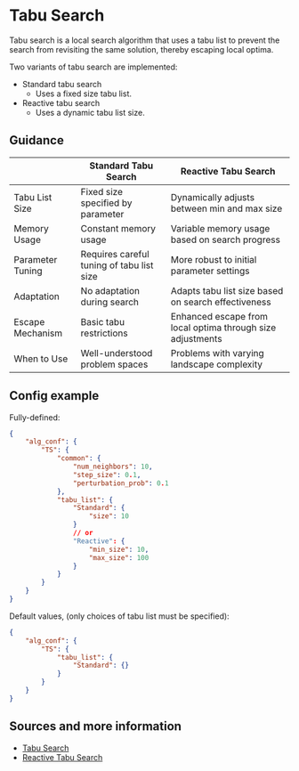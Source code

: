 # Tabu Search

Tabu search is a local search algorithm that uses a tabu list to prevent the search from revisiting the same solution, thereby escaping local optima.

Two variants of tabu search are implemented:

- Standard tabu search
    - Uses a fixed size tabu list.
- Reactive tabu search
    - Uses a dynamic tabu list size.

## Guidance

|  | Standard Tabu Search | Reactive Tabu Search |
|---------|---------------------|---------------------|
| Tabu List Size | Fixed size specified by parameter | Dynamically adjusts between min and max size |
| Memory Usage | Constant memory usage | Variable memory usage based on search progress |
| Parameter Tuning | Requires careful tuning of tabu list size | More robust to initial parameter settings |
| Adaptation | No adaptation during search | Adapts tabu list size based on search effectiveness |
| Escape Mechanism | Basic tabu restrictions | Enhanced escape from local optima through size adjustments |
| When to Use | Well-understood problem spaces | Problems with varying landscape complexity |

## Config example

Fully-defined:

```json
{
    "alg_conf": {
        "TS": {
            "common": {
                "num_neighbors": 10,
                "step_size": 0.1,
                "perturbation_prob": 0.1
            },
            "tabu_list": {
                "Standard": {
                    "size": 10
                }
                // or
                "Reactive": {
                    "min_size": 10,
                    "max_size": 100
                }
            }
        }
    }
}
```

Default values, (only choices of tabu list must be specified):

```json
{
    "alg_conf": {
        "TS": {
            "tabu_list": {
                "Standard": {}
            }
        }
    }
}
```
## Sources and more information

- [Tabu Search](https://ieeexplore.ieee.org/document/9091743)
- [Reactive Tabu Search](https://doi.org/10.1287/ijoc.6.2.126)